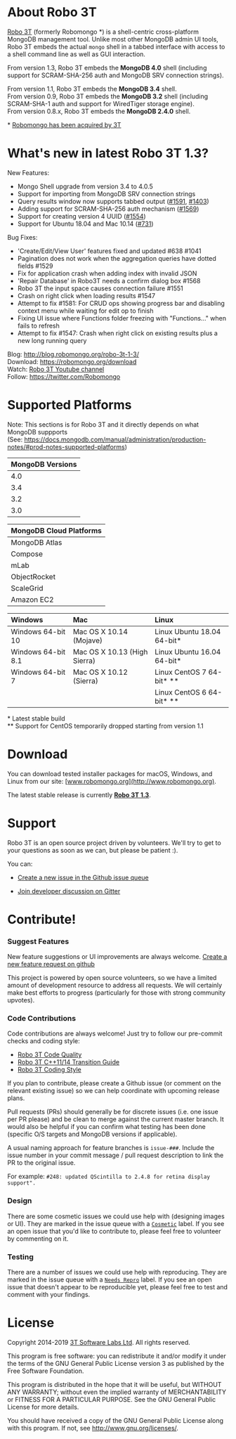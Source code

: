 About Robo 3T
===============

[Robo 3T](http://www.robomongo.org) (formerly Robomongo *) is a shell-centric cross-platform MongoDB management tool. Unlike most other MongoDB admin UI tools, Robo 3T embeds the actual `mongo` shell in a tabbed interface with access to a shell command line as well as GUI interaction.

From version 1.3, Robo 3T embeds the **MongoDB 4.0** shell (including support for SCRAM-SHA-256 auth and MongoDB SRV connection strings).

From version 1.1, Robo 3T embeds the **MongoDB 3.4** shell.  
From version 0.9, Robo 3T embeds the **MongoDB 3.2** shell (including SCRAM-SHA-1 auth and support for WiredTiger storage engine).  
From version 0.8.x, Robo 3T embeds the **MongoDB 2.4.0** shell.  

\* [Robomongo has been acquired by 3T](https://studio3t.com/press/3t-software-labs-acquires-robomongo-the-most-widely-used-mongodb-tool/)

What's new in latest Robo 3T 1.3?
====================================

New Features:  
  - Mongo Shell upgrade from version 3.4 to 4.0.5  
  - Support for importing from MongoDB SRV connection strings   
  - Query results window now supports tabbed output ([#1591](https://github.com/Studio3T/robomongo/issues/1591),  [#1403](https://github.com/Studio3T/robomongo/issues/1403))
  - Adding support for SCRAM-SHA-256 auth mechanism ([#1569](https://github.com/Studio3T/robomongo/issues/1569))  
  - Support for creating version 4 UUID ([#1554](https://github.com/Studio3T/robomongo/issues/1554))  
  - Support for Ubuntu 18.04 and Mac 10.14 ([#731](https://github.com/Studio3T/robomongo/issues/731))  
  
Bug Fixes:  
  - 'Create/Edit/View User' features fixed and updated #638 #1041  
  - Pagination does not work when the aggregation queries have dotted fields #1529   
  - Fix for application crash when adding index with invalid JSON  
  - 'Repair Database' in Robo3T needs a confirm dialog box #1568  
  - Robo 3T the input space causes connection failure #1551  
  - Crash on right click when loading results #1547  
  - Attempt to fix #1581: For CRUD ops showing progress bar and disabling context menu while waiting for edit op to finish  
  - Fixing UI issue where Functions folder freezing with "Functions..." when fails to refresh  
  - Attempt to fix #1547: Crash when right click on existing results plus a new long running query  

Blog:     http://blog.robomongo.org/robo-3t-1-3/  
Download: https://robomongo.org/download  
Watch: [Robo 3T Youtube channel](https://www.youtube.com/channel/UCM_7WAseRWeeiBikExppstA)  
Follow: https://twitter.com/Robomongo

Supported Platforms
===============

Note: This sections is for Robo 3T and it directly depends on what MongoDB suppports  
(See: https://docs.mongodb.com/manual/administration/production-notes/#prod-notes-supported-platforms)

| MongoDB Versions      |
| :-------------------- |
| 4.0                   |
| 3.4                   |
| 3.2                   |
| 3.0                   |

| MongoDB Cloud Platforms|
| :------------ |
| MongoDB Atlas |
| Compose       |
| mLab          |
| ObjectRocket  | 
| ScaleGrid     |
| Amazon EC2    |

| Windows                |   Mac                            | Linux                       |        
|:---------------------- | :--------------------------------| :---------------------------|
| Windows 64-bit 10      |  Mac OS X 10.14 (Mojave)     	  | Linux Ubuntu 18.04 64-bit*  |
  Windows 64-bit 8.1     |  Mac OS X 10.13 (High Sierra)    | Linux Ubuntu 16.04 64-bit*  |
| Windows 64-bit 7       |  Mac OS X 10.12 (Sierra)         | Linux CentOS 7 64-bit* **   |
|                        |                                  | Linux CentOS 6 64-bit*  **  |

\* Latest stable build  
\** Support for CentOS temporarily dropped starting from version 1.1  

Download
========

You can download tested installer packages for macOS, Windows, and Linux from our site: [www.robomongo.org](http://www.robomongo.org).

The latest stable release is currently [**Robo 3T 1.3**](http://blog.robomongo.org/robo-3t-1-3/).

Support
=======

Robo 3T is an open source project driven by volunteers. We'll try to get to your questions as soon as we can, but please be patient :).

You can:

 - [Create a new issue in the Github issue queue](https://github.com/paralect/robomongo/issues)

 - [Join developer discussion on Gitter](https://gitter.im/paralect/robomongo)

Contribute!
===========

### Suggest Features

New feature suggestions or UI improvements are always welcome.
[Create a new feature request on github](https://github.com/paralect/robomongo/issues/new)

This project is powered by open source volunteers, so we have a limited amount of development resource to address all requests. We will certainly make best efforts to progress (particularly for those with strong community upvotes).

### Code Contributions

Code contributions are always welcome! Just try to follow our pre-commit checks and coding style: 
- [Robo 3T Code Quality](https://github.com/paralect/robomongo/wiki/Robomongo-Code-Quality)
- [Robo 3T C++11/14 Transition Guide](https://github.com/Studio3T/robomongo/wiki/Robomongo-Cplusplus-11,-14-Transition-Guide)
- [Robo 3T Coding Style](https://github.com/paralect/robomongo/wiki/Robomongo-Coding-Style)

If you plan to contribute, please create a Github issue (or comment on the relevant existing issue) so we can help coordinate with upcoming release plans.

Pull requests (PRs) should generally be for discrete issues (i.e. one issue per PR please) and be clean to merge against the current master branch. It would also be helpful if you can confirm what testing has been done (specific O/S targets and MongoDB versions if applicable).

A usual naming approach for feature branches is `issue-###`. Include the issue number in your commit message / pull request description to link the PR to the original issue.

For example:
```#248: updated QScintilla to 2.4.8 for retina display support".```

### Design

There are some cosmetic issues we could use help with (designing images or UI). They are marked in the issue queue with a [`Cosmetic`](https://github.com/paralect/robomongo/labels/cosmetic) label. If you see an open issue that you'd like to contribute to, please feel free to volunteer by commenting on it.

### Testing

There are a number of issues we could use help with reproducing. They are marked in the issue queue with a [`Needs Repro`](https://github.com/paralect/robomongo/labels/needs%20repro) label. If you see an open issue that doesn't appear to be reproducible yet, please feel free to test and comment with your findings.


License
=======

Copyright 2014-2019 [3T Software Labs Ltd](https://studio3t.com/). All rights reserved.

This program is free software: you can redistribute it and/or modify
it under the terms of the GNU General Public License version 3 as 
published by the Free Software Foundation.

This program is distributed in the hope that it will be useful,
but WITHOUT ANY WARRANTY; without even the implied warranty of
MERCHANTABILITY or FITNESS FOR A PARTICULAR PURPOSE.  See the
GNU General Public License for more details.

You should have received a copy of the GNU General Public License
along with this program. If not, see <http://www.gnu.org/licenses/>.
